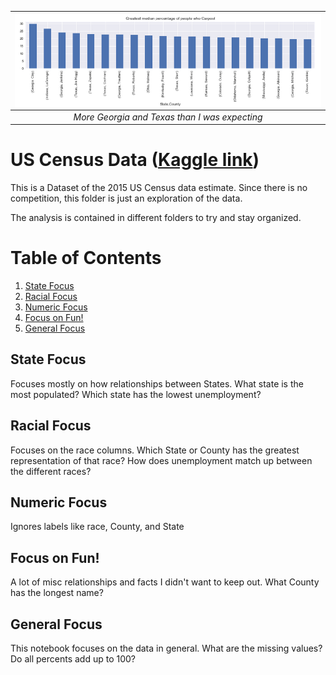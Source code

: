 | <img src="photos/carpool.png" alt="Counties with the highest number of carpoolers" style="float:left;"/> | 
|:--:| 
| *More Georgia and Texas than I was expecting* | 

# US Census Data ([Kaggle link](https://www.kaggle.com/muonneutrino/us-census-demographic-data))

This is a Dataset of the 2015 US Census data estimate.  Since there is no competition, this folder is just an exploration of the data.

The analysis is contained in different folders to try and stay organized.

# Table of Contents

1. [State Focus](#state)
2. [Racial Focus](#race)
3. [Numeric Focus](#numeric)
4. [Focus on Fun!](#fun)
5. [General Focus](#general)

<a name="state"></a>
## State Focus

Focuses mostly on how relationships between States.  What state is the most populated?  Which state has the lowest unemployment?

<a name="race"></a>
## Racial Focus

Focuses on the race columns.  Which State or County has the greatest representation of that race?  How does unemployment match up between the different races?

<a name="numeric"></a>
## Numeric Focus

Ignores labels like race, County, and State

<a name="fun"></a>
## Focus on Fun!

A lot of misc relationships and facts I didn't want to keep out.  What County has the longest name?

<a name="general"></a>
## General Focus

This notebook focuses on the data in general.  What are the missing values?  Do all percents add up to 100?
